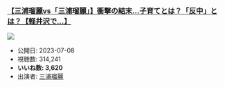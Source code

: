 ### [【三浦瑠麗vs「三浦瑠麗」】衝撃の結末…子育てとは？「反中」とは？【軽井沢で…】](https://www.youtube.com/watch?v=qzcZmNi5HVs)
[![](https://img.youtube.com/vi/qzcZmNi5HVs/hqdefault.jpg)](https://www.youtube.com/watch?v=qzcZmNi5HVs)
-   公開日: 2023-07-08
-   視聴数: 314,241
-   **いいね数: 3,620**
-   出演者: [三浦瑠麗](/rehacq_fan/people/三浦瑠麗 "wikilink")

